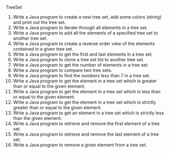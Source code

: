 TreeSet

1. Write a Java program to create a new tree set, add some colors (string) and print out the tree set.
2. Write a Java program to iterate through all elements in a tree set.
3. Write a Java program to add all the elements of a specified tree set to another tree set.
4. Write a Java program to create a reverse order view of the elements contained in a given tree set.
5. Write a Java program to get the first and last elements in a tree set.
6. Write a Java program to clone a tree set list to another tree set.
7. Write a Java program to get the number of elements in a tree set.
8. Write a Java program to compare two tree sets.
9. Write a Java program to find the numbers less than 7 in a tree set.
10. Write a Java program to get the element in a tree set which is greater than or equal to the given element.
11. Write a Java program to get the element in a tree set which is less than or equal to the given element.
12. Write a Java program to get the element in a tree set which is strictly greater than or equal to the given element.
13. Write a Java program to get an element in a tree set which is strictly less than the given element.
14. Write a Java program to retrieve and remove the first element of a tree set.
15. Write a Java program to retrieve and remove the last element of a tree set.
16. Write a Java program to remove a given element from a tree set.
